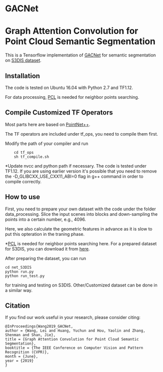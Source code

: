# GACNet
Graph Attention Convolution for Point Cloud Semantic Segmentation
=======

This is a Tensorflow implementation of [GACNet](http://openaccess.thecvf.com/content_CVPR_2019/html/Wang_Graph_Attention_Convolution_for_Point_Cloud_Semantic_Segmentation_CVPR_2019_paper.html) for semantic segmentation on [S3DIS dataset](https://shapenet.cs.stanford.edu/media/indoor3d_sem_seg_hdf5_data.zip).


Installation
------

The code is tested on Ubuntu 16.04 with Python 2.7 and TF1.12.  

For data processing, [PCL](http://www.pointclouds.org/) is needed for neighbor points searching.  



Compile Customized TF Operators
-------
Most parts here are based on [PointNet++](https://github.com/charlesq34/pointnet2).  
 
The TF operators are included under tf_ops, you need to compile them first.   

Modify the path of your compiler and run    

        cd tf_ops
        sh tf_compile.sh
        
*Update nvcc and python path if necessary. The code is tested under TF1.12. If you are using earlier version it's possible that you need to remove the -D_GLIBCXX_USE_CXX11_ABI=0 flag in g++ command in order to compile correctly. 


How to use 
-----
First, you need to prepare your own dataset with the code under the folder data_processing. Slice the input scenes into blocks and down-sampling the points into a certain number, e.g., 4096.  

Here, we also calculate the geometric features in advance as it is slow to put this opteration in the traning phase. 

*[PCL](http://www.pointclouds.org/) is needed for neighbor points searching here. For a prepared dataset for S3DIS, you can download it from [here](https://drive.google.com/drive/folders/1CGY6zY0QvUG4r-DtK4axL972mhImN2bY?usp=sharing).  


After preparing the dataset, you can run   

    cd net_S3DIS
    python run.py 
    python run_test.py  
for training and testing on S3DIS. Other/Customized dataset can be done in a similar way.


Citation
-----
If you find our work useful in your research, please consider citing:  

    @InProceedings{Wang2019_GACNet,  
    author = {Wang, Lei and Huang, Yuchun and Hou, Yaolin and Zhang, Shenman and Shan, Jie},  
    title = {Graph Attention Convolution for Point Cloud Semantic Segmentation},  
    booktitle = {The IEEE Conference on Computer Vision and Pattern Recognition (CVPR)},  
    month = {June},  
    year = {2019}  
    }  

